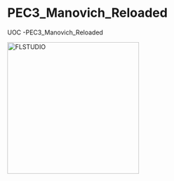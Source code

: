 # PEC3_Manovich_Reloaded
UOC -PEC3_Manovich_Reloaded

<img src="https://static.wikia.nocookie.net/softwareprogramas-y-aplicaciones/images/0/0b/Flstudio.png/revision/latest?cb=20160301021919&path-prefix=es" alt="FLSTUDIO" width="300px">
